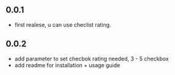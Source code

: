 ## 0.0.1

- first realese, u can use checlist rating.

## 0.0.2

- add parameter to set checbok rating needed, 3 - 5 checkbox
- add readme for installation + usage guide
